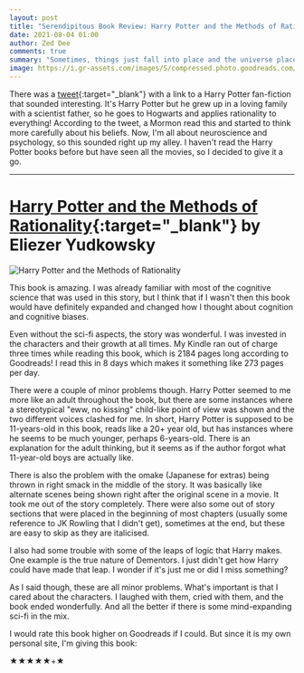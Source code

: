 ```yaml
---
layout: post
title: "Serendipitous Book Review: Harry Potter and the Methods of Rationality"
date: 2021-08-04 01:00
author: Zed Dee
comments: true
summary: "Sometimes, things just fall into place and the universe places a book in my lap."
image: https://i.gr-assets.com/images/S/compressed.photo.goodreads.com/books/1293582551i/10016013._UY630_SR1200,630_.jpg
---
```


There was a [tweet](https://twitter.com/magnabosco/status/1419456514448924674){:target="_blank"} with a link to a Harry Potter fan-fiction that sounded interesting. It's Harry Potter but he grew up in a loving family with a scientist father, so he goes to Hogwarts and applies rationality to everything! According to the tweet, a Mormon read this and started to think more carefully about his beliefs. Now, I'm all about neuroscience and psychology, so this sounded right up my alley. I haven't read the Harry Potter books before but have seen all the movies, so I decided to give it a go.

---

# [Harry Potter and the Methods of Rationality](https://www.hpmor.com/){:target="_blank"} by Eliezer Yudkowsky

![Harry Potter and the Methods of Rationality](https://www.hpmor.com/MethodsofRationality_Yudkowsky.jpg)

This book is amazing. I was already familiar with most of the cognitive science that was used in this story, but I think that if I wasn't then this book would have definitely expanded and changed how I thought about cognition and cognitive biases. 

Even without the sci-fi aspects, the story was wonderful. I was invested in the characters and their growth at all times. My Kindle ran out of charge three times while reading this book, which is 2184 pages long according to Goodreads! I read this in 8 days which makes it something like 273 pages per day.

There were a couple of minor problems though. Harry Potter seemed to me more like an adult throughout the book, but there are some instances where a stereotypical "eww, no kissing" child-like point of view was shown and the two different voices clashed for me. In short, Harry Potter is supposed to be 11-years-old in this book, reads like a 20+ year old, but has instances where he seems to be much younger, perhaps 6-years-old. There is an explanation for the adult thinking, but it seems as if the author forgot what 11-year-old boys are actually like.

There is also the problem with the omake (Japanese for extras) being thrown in right smack in the middle of the story. It was basically like alternate scenes being shown right after the original scene in a movie. It took me out of the story completely. There were also some out of story sections that were placed in the beginning of most chapters (usually some reference to JK Rowling that I didn't get), sometimes at the end, but these are easy to skip as they are italicised.

I also had some trouble with some of the leaps of logic that Harry makes. One example is the true nature of Dementors. I just didn't get how Harry could have made that leap. I wonder if it's just me or did I miss something?

As I said though, these are all minor problems. What's important is that I cared about the characters. I laughed with them, cried with them, and the book ended wonderfully. And all the better if there is some mind-expanding sci-fi in the mix.

I would rate this book higher on Goodreads if I could. But since it is my own personal site, I'm giving this book:

★★★★★+★
